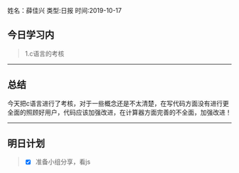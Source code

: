 姓名：薛佳兴
类型:日报
时间:2019-10-17

## 今日学习内 ##
>1.c语言的考核
* * *
## 总结 ##
​		今天把c语言进行了考核，对于一些概念还是不太清楚，在写代码方面没有进行更全面的照顾好用户，代码应该加强改进，在计算器方面完善的不全面，加强改进！

* * *
## 明日计划 ##
> - [x]  准备小组分享，看js
